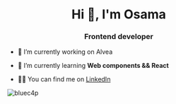 <h1 align="center">Hi 👋, I'm Osama</h1>
<h3 align="center">Frontend developer</h3>

- 🔭 I’m currently working on Alvea

- 🌱 I’m currently learning **Web components && React**

- 👨‍💻 You can find me on <a href="https://www.linkedin.com/in/osama-moussati" target="_blank"/>LinkedIn</a>





<p><img align="center" src="https://github-readme-stats.vercel.app/api/top-langs?username=shadowRooot&show_icons=true&locale=en&layout=compact" alt="bluec4p" /></p>
